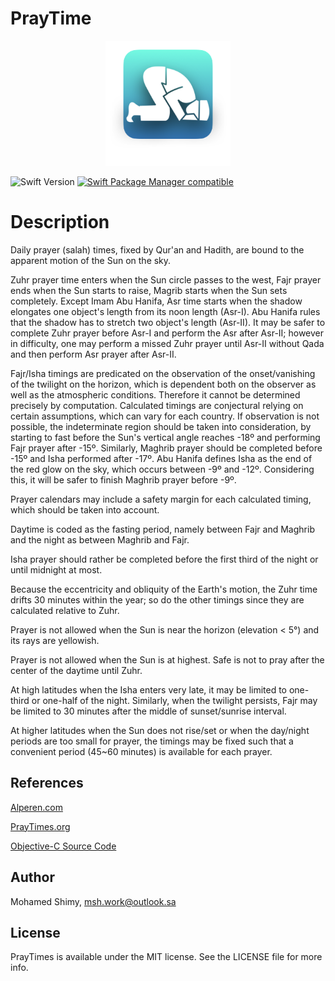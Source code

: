 # PrayTime

<p align="center">
  <img height="200" src="web/logo.png" />
</p>

![Swift Version][image-1] [![Swift Package Manager compatible][image-2]][1]


# Description

​Daily prayer (salah) times, fixed by Qur'an and Hadith,
are bound to the apparent motion of the Sun on the sky.

Zuhr prayer time enters when the Sun circle passes to the
west, Fajr prayer ends when the Sun starts to raise, Magrib
starts when the Sun sets completely.
Except Imam Abu Hanifa, Asr time starts when the shadow
elongates one object's length from its noon length (Asr-I).
Abu Hanifa rules that the shadow has to stretch two object's
length (Asr-II). It may be safer to complete Zuhr prayer before
Asr-I and perform the Asr after Asr-II; however in difficulty,
one may perform a missed Zuhr prayer until Asr-II without Qada
and then perform Asr prayer after Asr-II.

Fajr/Isha timings are predicated on the observation of the
onset/vanishing of the twilight on the horizon, which is dependent
both on the observer as well as the atmospheric conditions.
Therefore it cannot be determined precisely by computation.
Calculated timings are conjectural relying on certain assumptions,
which can vary for each country. If observation is not possible,
the indeterminate region should be taken into consideration, by
starting to fast before the Sun's vertical angle reaches -18º and
performing Fajr prayer after -15º. Similarly, Maghrib prayer should
be completed before -15º and Isha performed after -17º. Abu Hanifa
defines Isha as the end of the red glow on the sky, which occurs
between -9º and -12º. Considering this, it will be safer to finish
Maghrib prayer before -9º.

Prayer calendars may include a safety margin for each calculated timing,
which should be taken into account.

Daytime is coded as the fasting period, namely between Fajr and Maghrib
and the night as between Maghrib and Fajr.

Isha prayer should rather be completed before the first third of the night
or until midnight at most.

Because the eccentricity and obliquity of the Earth's motion, the Zuhr time
drifts 30 minutes within the year; so do the other timings since they are
calculated relative to Zuhr.

Prayer is not allowed when the Sun is near the horizon (elevation < 5°)
and its rays are yellowish.

Prayer is not allowed when the Sun is at highest.
Safe is not to pray after the center of the daytime
until Zuhr.

At high latitudes when the Isha enters very late,
it may be limited to one-third or one-half of the night.
Similarly, when the twilight persists, Fajr may be
limited to 30 minutes after the middle of sunset/sunrise
interval.

At higher latitudes when the Sun does not rise/set
or when the day/night periods are too small for prayer,
the timings may be fixed such that a convenient period
(45~60 minutes) is available for each prayer.


## References

[Alperen.com][spec]

[spec]:http://alperen.cepmuvakkit.com/alperen/makale/index.htm#Mekruh

[PrayTimes.org][spec]

[spec]:http://praytimes.org

[Objective-C Source Code][spec]

[spec]:http://praytimes.org/code/git/?a=tree&p=PrayTimes&hb=HEAD&f=v1/objc



## Author

Mohamed Shimy, msh.work@outlook.sa

## License

PrayTimes is available under the MIT license. See the LICENSE file for more info.

[1]:	https://github.com/apple/swift-package-manager

[image-1]:	https://img.shields.io/badge/Swift-5.9-F16D39.svg?style=flat
[image-2]:	https://img.shields.io/badge/Swift%20Package%20Manager-compatible-brightgreen.svg


